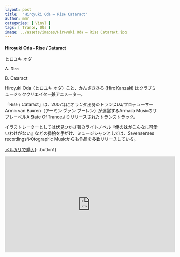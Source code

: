 ```yaml
---
layout: post
title:  "Hiroyuki Oda – Rise Cataract"
author: mmr
categories: [ Vinyl ]
tags: [ Trance, 00s ]
image: ../assets/images/Hiroyuki Oda – Rise Cataract.jpg
---
```


#### Hiroyuki Oda – Rise / Cataract

ヒロユキ オダ

A. Rise

B. Cataract

Hiroyuki Oda（ヒロユキ オダ）こと、かんざきひろ (Hiro Kanzaki)
はクラブミュージッククリエイター兼アニメーター。

「Rise / Cataract」は、2007年にオランダ出身のトランスDJ/プロデューサーArmin van Buuren（アーミン ヴァン ブーレン）が運営するArmada MusicのサブレーベルA State Of Tranceよりリリースされたトランストラック。

イラストレーターとしては伏見つかさ著のライトノベル『俺の妹がこんなに可愛いわけがない』などの挿絵を手がけ、ミュージシャンとしては、Sevensenses recordingsやOtographic Musicからも作品を多数リリースしている。

[メルカリで購入](https://jp.mercari.com/item/m40856782360?afid=6142608987){: .button1}


<iframe width="560" height="315" src="https://www.youtube.com/embed/6I7fX_Wu3aA?si=mir3og9S55zElnzm" title="YouTube video player" frameborder="0" allow="accelerometer; autoplay; clipboard-write; encrypted-media; gyroscope; picture-in-picture; web-share" referrerpolicy="strict-origin-when-cross-origin" allowfullscreen></iframe>